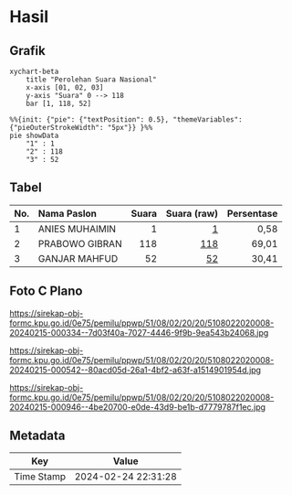 # Hasil

## Grafik

```mermaid
xychart-beta
    title "Perolehan Suara Nasional"
    x-axis [01, 02, 03]
    y-axis "Suara" 0 --> 118
    bar [1, 118, 52]
```

```mermaid
%%{init: {"pie": {"textPosition": 0.5}, "themeVariables": {"pieOuterStrokeWidth": "5px"}} }%%
pie showData
    "1" : 1
    "2" : 118
    "3" : 52
```

## Tabel

| No. | Nama Paslon    | Suara | Suara (raw) | Persentase |
|:--- |:-------------- | -----:| -----------:| ----------:|
| 1   | ANIES MUHAIMIN | 1     | [1][p-1]    | 0,58       |
| 2   | PRABOWO GIBRAN | 118   | [118][p-2]  | 69,01      |
| 3   | GANJAR MAHFUD  | 52    | [52][p-3]   | 30,41      |


[p-1]: https://github.com/gigit-pemilu/pemilu-2024/blob/main/pilpres/hitung-suara/sub/51-bali/sub/08-buleleng/sub/02-seririt/sub/2020-kalisada/sub/008-tps/sub/paslon-1.txt
[p-2]: https://github.com/gigit-pemilu/pemilu-2024/blob/main/pilpres/hitung-suara/sub/51-bali/sub/08-buleleng/sub/02-seririt/sub/2020-kalisada/sub/008-tps/sub/paslon-2.txt
[p-3]: https://github.com/gigit-pemilu/pemilu-2024/blob/main/pilpres/hitung-suara/sub/51-bali/sub/08-buleleng/sub/02-seririt/sub/2020-kalisada/sub/008-tps/sub/paslon-3.txt

## Foto C Plano

https://sirekap-obj-formc.kpu.go.id/0e75/pemilu/ppwp/51/08/02/20/20/5108022020008-20240215-000334--7d03f40a-7027-4446-9f9b-9ea543b24068.jpg

https://sirekap-obj-formc.kpu.go.id/0e75/pemilu/ppwp/51/08/02/20/20/5108022020008-20240215-000542--80acd05d-26a1-4bf2-a63f-a1514901954d.jpg

https://sirekap-obj-formc.kpu.go.id/0e75/pemilu/ppwp/51/08/02/20/20/5108022020008-20240215-000946--4be20700-e0de-43d9-be1b-d7779787f1ec.jpg


## Metadata

| Key        | Value               |
| ---------- | ------------------- |
| Time Stamp | 2024-02-24 22:31:28 |



